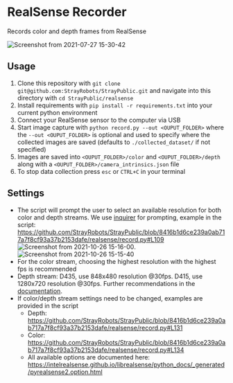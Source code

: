 # RealSense Recorder
Records color and depth frames from RealSense

![Screenshot from 2021-07-27 15-30-42](https://user-images.githubusercontent.com/4254623/127154159-45bf4ad6-6a24-473c-bf49-3b20f844993b.png)

## Usage

1. Clone this repository with `git clone git@github.com:StrayRobots/StrayPublic.git` and navigate into this directory with `cd StrayPublic/realsense`
2. Install requirements with `pip install -r requirements.txt` into your current python environment
3. Connect your RealSense sensor to the computer via USB
4. Start image capture with `python record.py --out <OUPUT_FOLDER>` where the `--out <OUPUT_FOLDER>` is optional and used to specify where the collected images are saved (defaults to `./collected_dataset/` if not specified)
5. Images are saved into `<OUPUT_FOLDER>/color` and `<OUPUT_FOLDER>/depth` along with a `<OUPUT_FOLDER>/camera_intrinsics.json` file
6. To stop data collection press `esc` or `CTRL+C` in your terminal

## Settings
* The script will prompt the user to select an available resolution for both color and depth streams. We use [inquirer](https://pypi.org/project/inquirer/) for prompting, example in the script: https://github.com/StrayRobots/StrayPublic/blob/8416b1d6ce239a0ab717a7f8cf93a37b2153dafe/realsense/record.py#L109 ![Screenshot from 2021-10-26 15-16-00](https://user-images.githubusercontent.com/4254623/138876849-2c28d08b-e517-430b-99fa-02e83e271972.png). 
![Screenshot from 2021-10-26 15-15-40](https://user-images.githubusercontent.com/4254623/138876857-3a0e0de4-b5b9-4f9c-b3fb-b146c91a7be8.png)
* For the color stream, choosing the highest resolution with the highest fps is recommended
* Depth stream: D435, use 848x480 resolution @30fps. D415, use 1280x720 resolution @30fps. Further recommendations in the [documentation](https://dev.intelrealsense.com/docs/d400-series-visual-presets).
* If color/depth stream settings need to be changed, examples are provided in the script
  - Depth: https://github.com/StrayRobots/StrayPublic/blob/8416b1d6ce239a0ab717a7f8cf93a37b2153dafe/realsense/record.py#L131
  - Color: https://github.com/StrayRobots/StrayPublic/blob/8416b1d6ce239a0ab717a7f8cf93a37b2153dafe/realsense/record.py#L134
  - All available options are documented here: https://intelrealsense.github.io/librealsense/python_docs/_generated/pyrealsense2.option.html
